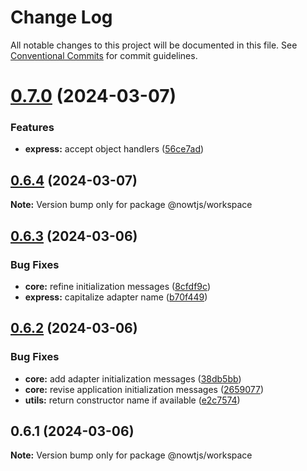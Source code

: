 # Change Log

All notable changes to this project will be documented in this file.
See [Conventional Commits](https://conventionalcommits.org) for commit guidelines.

# [0.7.0](https://github.com/nowtjs/nowt/compare/v0.6.4...v0.7.0) (2024-03-07)

### Features

- **express:** accept object handlers ([56ce7ad](https://github.com/nowtjs/nowt/commit/56ce7ad864784e1ee53a85b5191e048c07844173))

## [0.6.4](https://github.com/nowtjs/nowt/compare/v0.6.3...v0.6.4) (2024-03-07)

**Note:** Version bump only for package @nowtjs/workspace

## [0.6.3](https://github.com/nowtjs/nowt/compare/v0.6.2...v0.6.3) (2024-03-06)

### Bug Fixes

- **core:** refine initialization messages ([8cfdf9c](https://github.com/nowtjs/nowt/commit/8cfdf9c2d5c2336a74e84ce7feef5b43abdfe571))
- **express:** capitalize adapter name ([b70f449](https://github.com/nowtjs/nowt/commit/b70f449327592dc4c2e223fbea681a3d06a914b5))

## [0.6.2](https://github.com/nowtjs/nowt/compare/v0.6.1...v0.6.2) (2024-03-06)

### Bug Fixes

- **core:** add adapter initialization messages ([38db5bb](https://github.com/nowtjs/nowt/commit/38db5bbab652247a3e68ea980aa5809e92cf57ef))
- **core:** revise application initialization messages ([2659077](https://github.com/nowtjs/nowt/commit/26590776d87a2d5d4d94f57c11d50b14430b27d7))
- **utils:** return constructor name if available ([e2c7574](https://github.com/nowtjs/nowt/commit/e2c7574875fbdc6a6331dbe6fe52ebc6a2da5c26))

## 0.6.1 (2024-03-06)

**Note:** Version bump only for package @nowtjs/workspace
